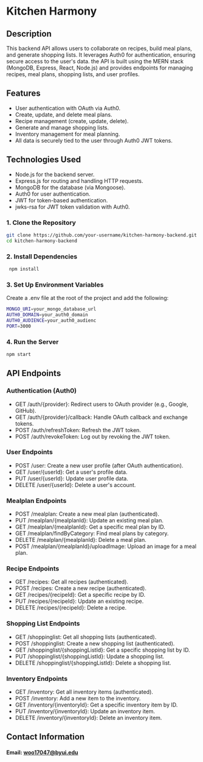# Kitchen Harmony

## Description
This backend API allows users to collaborate on recipes, build meal plans, and generate shopping lists.
It leverages Auth0 for authentication, ensuring secure access to the user's data. the API is built 
using the MERN stack (MongoDB, Express, React, Node.js) and provides endpoints for managing recipes,
meal plans, shopping lists, and user profiles.

## Features
- User authentication with OAuth via Auth0.
- Create, update, and delete meal plans.
- Recipe management (create, update, delete).
- Generate and manage shopping lists.
- Inventory management for meal planning.
- All data is securely tied to the user through Auth0 JWT tokens.

## Technologies Used
- Node.js for the backend server.
- Express.js for routing and handling HTTP requests.
- MongoDB for the database (via Mongoose).
- Auth0 for user authentication.
- JWT for token-based authentication.
- jwks-rsa for JWT token validation with Auth0.
 
### 1. Clone the Repository
```bash
git clone https://github.com/your-username/kitchen-harmony-backend.git
cd kitchen-harmony-backend
```

### 2. Install Dependencies
```bash
 npm install
```

### 3. Set Up Environment Variables
Create a .env file at the root of the project and add the following:

```bash
MONGO_URI=your_mongo_database_url
AUTH0_DOMAIN=your_auth0_domain
AUTH0_AUDIENCE=your_auth0_audienc
PORT=3000
```

### 4. Run the Server
```bash
npm start
```

## API Endpoints

### Authentication (Auth0)
- GET /auth/{provider}: Redirect users to OAuth provider (e.g., Google, GitHub).
- GET /auth/{provider}/callback: Handle OAuth callback and exchange tokens.
- POST /auth/refreshToken: Refresh the JWT token.
- POST /auth/revokeToken: Log out by revoking the JWT token.

### User Endpoints
- POST /user: Create a new user profile (after OAuth authentication).
- GET /user/{userId}: Get a user's profile data.
- PUT /user/{userId}: Update user profile data.
- DELETE /user/{userId}: Delete a user's account.

### Mealplan Endpoints
- POST /mealplan: Create a new meal plan (authenticated).
- PUT /mealplan/{mealplanId}: Update an existing meal plan.
- GET /mealplan/{mealplanId}: Get a specific meal plan by ID.
- GET /mealplan/findByCategory: Find meal plans by category.
- DELETE /mealplan/{mealplanId}: Delete a meal plan.
- POST /mealplan/{mealplanId}/uploadImage: Upload an image for a meal plan.

### Recipe Endpoints
- GET /recipes: Get all recipes (authenticated).
- POST /recipes: Create a new recipe (authenticated).
- GET /recipes/{recipeId}: Get a specific recipe by ID.
- PUT /recipes/{recipeId}: Update an existing recipe.
- DELETE /recipes/{recipeId}: Delete a recipe.
  
### Shopping List Endpoints
- GET /shoppinglist: Get all shopping lists (authenticated).
- POST /shoppinglist: Create a new shopping list (authenticated).
- GET /shoppinglist/{shoppingListId}: Get a specific shopping list by ID.
- PUT /shoppinglist/{shoppingListId}: Update a shopping list.
- DELETE /shoppinglist/{shoppingListId}: Delete a shopping list.
  
### Inventory Endpoints
- GET /inventory: Get all inventory items (authenticated).
- POST /inventory: Add a new item to the inventory.
- GET /inventory/{inventoryId}: Get a specific inventory item by ID.
- PUT /inventory/{inventoryId}: Update an inventory item.
- DELETE /inventory/{inventoryId}: Delete an inventory item.

## Contact Information

#### Email: woo17047@byui.edu
